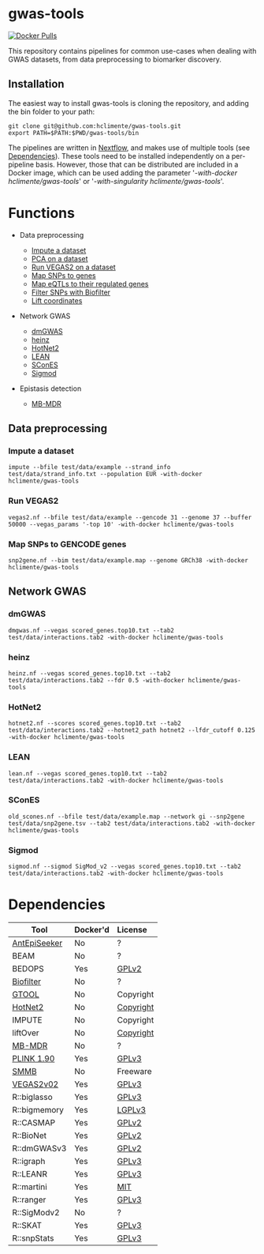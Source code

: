 # gwas-tools

[![Docker Pulls](https://img.shields.io/docker/cloud/build/hclimente/gwas-tools.svg?style=popout-square&logo=docker)](https://hub.docker.com/repository/docker/hclimente/gwas-tools)

This repository contains pipelines for common use-cases when dealing with GWAS datasets, from data preprocessing to biomarker discovery. 

## Installation

The easiest way to install gwas-tools is cloning the repository, and adding the bin folder to your path:

```
git clone git@github.com:hclimente/gwas-tools.git
export PATH=$PATH:$PWD/gwas-tools/bin
```

The pipelines are written in [Nextflow](https://www.nextflow.io/), and makes use of multiple tools (see [Dependencies](#dependencies)). These tools need to be installed independently on a per-pipeline basis. However, those that can be distributed are included in a Docker image, which can be used adding the parameter '*-with-docker hclimente/gwas-tools*' or '*-with-singularity hclimente/gwas-tools*'.

# Functions

- Data preprocessing
    - [Impute a dataset](#impute-a-dataset)
    - [PCA on a dataset]()
    - [Run VEGAS2 on a dataset](#run-vegas2)
    - [Map SNPs to genes](#map-snps-to-gencode-genes)
    - [Map eQTLs to their regulated genes]()
    - [Filter SNPs with Biofilter]()
    - [Lift coordinates]()

- Network GWAS
    - [dmGWAS](#dmgwas)
    - [heinz](#heinz)
    - [HotNet2](#hotnet2)
    - [LEAN](#lean)
    - [SConES](#scones)
    - [Sigmod](#sigmod)

- Epistasis detection
    - [MB-MDR]()

## Data preprocessing

### Impute a dataset

```
impute --bfile test/data/example --strand_info test/data/strand_info.txt --population EUR -with-docker hclimente/gwas-tools
```

### Run VEGAS2

```
vegas2.nf --bfile test/data/example --gencode 31 --genome 37 --buffer 50000 --vegas_params '-top 10' -with-docker hclimente/gwas-tools
```

### Map SNPs to GENCODE genes

```
snp2gene.nf --bim test/data/example.map --genome GRCh38 -with-docker hclimente/gwas-tools
```

## Network GWAS

### dmGWAS

```
dmgwas.nf --vegas scored_genes.top10.txt --tab2 test/data/interactions.tab2 -with-docker hclimente/gwas-tools
```

### heinz

```
heinz.nf --vegas scored_genes.top10.txt --tab2 test/data/interactions.tab2 --fdr 0.5 -with-docker hclimente/gwas-tools
```

### HotNet2

```
hotnet2.nf --scores scored_genes.top10.txt --tab2 test/data/interactions.tab2 --hotnet2_path hotnet2 --lfdr_cutoff 0.125 -with-docker hclimente/gwas-tools
```

### LEAN

```
lean.nf --vegas scored_genes.top10.txt --tab2 test/data/interactions.tab2 -with-docker hclimente/gwas-tools
```

### SConES

```
old_scones.nf --bfile test/data/example.map --network gi --snp2gene test/data/snp2gene.tsv --tab2 test/data/interactions.tab2 -with-docker hclimente/gwas-tools
```

### Sigmod

```
sigmod.nf --sigmod SigMod_v2 --vegas scored_genes.top10.txt --tab2 test/data/interactions.tab2 -with-docker hclimente/gwas-tools
```

# Dependencies

| Tool         | Docker'd | License   
| -------------|:---------|:----------
| [AntEpiSeeker](http://nce.ads.uga.edu/~romdhane/AntEpiSeeker/) | No       | ?         
| BEAM         | No       | ?         
| BEDOPS       | Yes      | [GPLv2](https://github.com/bedops/bedops/blob/master/LICENSE)
| [Biofilter](https://ritchielab.org/research/research-areas/expert-knowledge-bioinformatics/methods/biofilter)    | No       | ?
| [GTOOL](https://www.well.ox.ac.uk/~cfreeman/software/gwas/gtool.html) | No       | Copyright
| [HotNet2](https://github.com/raphael-group/hotnet2) | No       | [Copyright](https://github.com/raphael-group/hotnet2/blob/master/LICENSE)
| IMPUTE       | No       | Copyright
| liftOver     | No       | [Copyright](http://hgdownload.soe.ucsc.edu/admin/exe/)
| [MB-MDR](http://bio3.giga.ulg.ac.be/index.php/software/mb-mdr/) | No       | ?
| [PLINK 1.90](https://www.cog-genomics.org/plink/1.9) | Yes      | [GPLv3](https://www.cog-genomics.org/plink/1.9/general_usage)
| [SMMB](https://www.ls2n.fr/listelogicielsequipe/DUKe/128/) | No       | Freeware
| [VEGAS2v02](https://vegas2.qimrberghofer.edu.au/) | Yes       | [GPLv3](https://vegas2.qimrberghofer.edu.au/vegas2v2)
| R::biglasso  | Yes      | [GPLv3](https://cran.r-project.org/web/packages/biglasso/)
| R::bigmemory | Yes      | [LGPLv3](https://cran.r-project.org/web/packages/bigmemory/)
| R::CASMAP    | Yes      | [GPLv2](https://cran.r-project.org/web/packages/CASMAP/index.html)
| R::BioNet    | Yes      | [GPLv2](https://bioconductor.org/packages/release/bioc/html/BioNet.html)
| R::dmGWASv3  | Yes      | [GPLv2](https://bioinfo.uth.edu/dmGWAS/dmGWAS_3.0-manual.pdf)
| R::igraph    | Yes      | [GPLv3](https://cran.r-project.org/web/packages/igraph/)
| R::LEANR     | Yes      | [GPLv3](https://cran.r-project.org/web/packages/LEANR/)
| R::martini   | Yes      | [MIT](https://bioconductor.org/packages/release/bioc/html/martini.html)
| R::ranger    | Yes      | [GPLv3](https://cran.r-project.org/web/packages/ranger/)
| R::SigModv2  | No       | ?
| R::SKAT      | Yes      | [GPLv3](https://cran.r-project.org/web/packages/SKAT/)
| R::snpStats  | Yes      | [GPLv3](http://bioconductor.org/packages/release/bioc/html/snpStats.html)
